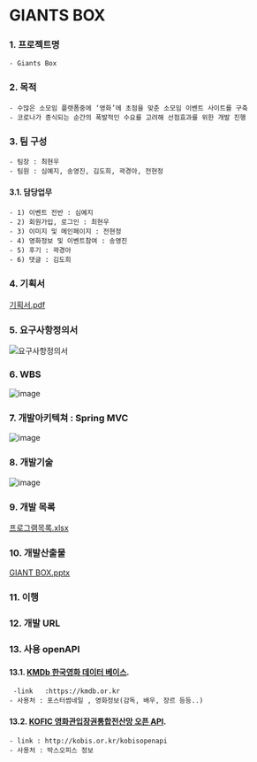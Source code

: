 # GIANTS BOX

### 1. 프로젝트명
    - Giants Box   

### 2. 목적
    - 수많은 소모임 플랫폼중에 ‘영화’에 초점을 맞춘 소모임 이벤트 사이트를 구축
    - 코로나가 종식되는 순간의 폭발적인 수요를 고려해 선점효과를 위한 개발 진행
    
### 3. 팀 구성
    - 팀장 : 최현우
    - 팀원 : 심예지, 송영진, 김도희, 곽경아, 전현정
    
#### 3.1. 담당업무
    - 1) 이벤트 전반 : 심예지
    - 2) 회원가입, 로그인 : 최현우
    - 3) 이미지 및 메인페이지 : 전현정
    - 4) 영화정보 및 이벤트참여 : 송영진
    - 5) 후기 : 곽경아
    - 6) 댓글 : 김도희
    
### 4. 기획서
[기획서.pdf](https://github.com/HYKim8/GIANTS_BOX/files/5450115/UVER_.pdf)

### 5. 요구사항정의서
![요구사항정의서](https://user-images.githubusercontent.com/70499031/98210460-f5cd9580-1f83-11eb-9a34-707a8e4a5d0a.png)

### 6. WBS
![image](https://user-images.githubusercontent.com/70499031/97402388-d1dfd380-1935-11eb-8727-2892a24927b3.png)

### 7. 개발아키텍쳐 : Spring MVC
![image](https://terasolunaorg.github.io/guideline/1.0.1.RELEASE/en/_images/RequestLifecycle.png)

### 8. 개발기술
![image](https://user-images.githubusercontent.com/70499031/98215405-16e5b480-1f8b-11eb-96f5-f75c6f445c70.png)

### 9. 개발 목록

[프로그램목록.xlsx](https://github.com/HYKim8/GIANTS_BOX/files/5564733/default.xlsx)

### 10. 개발산출물
[GIANT BOX.pptx](https://github.com/HYKim8/GIANTS_BOX/files/5564731/GIANT.BOX.pptx)
### 11. 이행
### 12. 개발 URL  
### 13. 사용 openAPI
#### 13.1. [KMDb 한국영화 데이터 베이스](https://kmdb.or.kr).
     -link   :https://kmdb.or.kr
    - 사용처 : 포스터썸네일 , 영화정보(감독, 배우, 장르 등등..)
#### 13.2. [KOFIC 영화관입장권통합전산망 오픈 API](http://kobis.or.kr/kobisopenapi).
    - link : http://kobis.or.kr/kobisopenapi
    - 사용처 : 박스오피스 정보 
 
 
